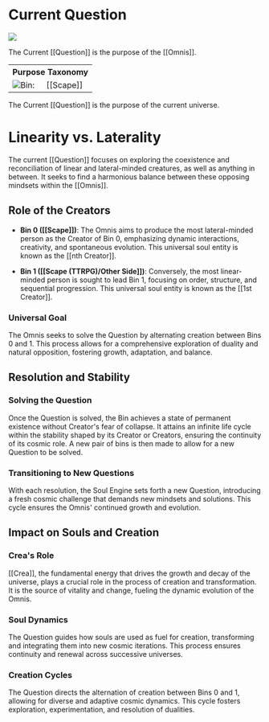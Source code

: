 <!-- wiki-header-section:start -->
# Current Question

<img src="wiki_images/Current Question.png"><i></i></img>

The Current [[Question]] is the purpose of the [[Omnis]].

<!-- wiki-header-section:end -->

<!-- taxonomy-table-section:start -->
<div class="taxonomy-table">
  <table>
    <tr>
      <th colspan="3">Purpose Taxonomy</th>
    </tr>
    <tr>
      <td class="taxon-label"><img src="../svg/bin.svg" class="taxon-icon">Bin:</td>
      <td class="taxon-content" colspan="2">[[Scape]]</td>
    </tr>
  </table>
</div>
<!-- taxonomy-table-section:end -->

<!-- not-for-live-publishing:start -->
<!-- obsidian-pull:start -->
The Current [[Question]] is the purpose of the current universe.

# Linearity vs. Laterality

The current [[Question]] focuses on exploring the coexistence and reconciliation of linear and lateral-minded creatures, as well as anything in between. It seeks to find a harmonious balance between these opposing mindsets within the [[Omnis]].

## Role of the Creators

- **Bin 0 ([[Scape]])**: The Omnis aims to produce the most lateral-minded person as the Creator of Bin 0, emphasizing dynamic interactions, creativity, and spontaneous evolution. This universal soul entity is known as the [[nth Creator]].

- **Bin 1 ([[Scape (TTRPG)/Other Side]])**: Conversely, the most linear-minded person is sought to lead Bin 1, focusing on order, structure, and sequential progression. This universal soul entity is known as the [[1st Creator]].

### Universal Goal

The Omnis seeks to solve the Question by alternating creation between Bins 0 and 1. This process allows for a comprehensive exploration of duality and natural opposition, fostering growth, adaptation, and balance.

## Resolution and Stability

### Solving the Question

Once the Question is solved, the Bin achieves a state of permanent existence without Creator's fear of collapse. It attains an infinite life cycle within the stability shaped by its Creator or Creators, ensuring the continuity of its cosmic role. A new pair of bins is then made to allow for a new Question to be solved.

### Transitioning to New Questions

With each resolution, the Soul Engine sets forth a new Question, introducing a fresh cosmic challenge that demands new mindsets and solutions. This cycle ensures the Omnis' continued growth and evolution.

## Impact on Souls and Creation

### Crea's Role

[[Crea]], the fundamental energy that drives the growth and decay of the universe, plays a crucial role in the process of creation and transformation. It is the source of vitality and change, fueling the dynamic evolution of the Omnis.

### Soul Dynamics

The Question guides how souls are used as fuel for creation, transforming and integrating them into new cosmic iterations. This process ensures continuity and renewal across successive universes.

### Creation Cycles

The Question directs the alternation of creation between Bins 0 and 1, allowing for diverse and adaptive cosmic dynamics. This cycle fosters exploration, experimentation, and resolution of dualities.


<!-- obsidian-pull:end -->
<!--
# Linearity vs. Laterality

The current [[Question]] focuses on exploring the coexistence and reconciliation of linear and lateral-minded creatures, as well as anything in between. In this context, "linear" refers to an individualistic, microcosmic, and sequential approach to existence and creation, while "lateral" refers to a collectivist, macrocosmic, and holistic approach. The Question seeks to find a harmonious balance between these opposing mindsets within the [[Omnis]].

## Role of the Creators

- **Bin 0 ([[Scape]])**: The Omnis aims to produce the most lateral-minded person as the Creator of Bin 0, emphasizing collectivist, macrocosmic, and lateral approaches to achieving a perfect universe. This universal soul entity is known as the [[nth Creator]].
- **Bin 1 ([[Other Side]])**: Conversely, the most linear-minded person is sought to lead Bin 1, focusing on individualistic, microcosmic, and linear approaches to perfection. This universal soul entity is known as the [[1st Creator]].

### Universal Goal

The Omnis seeks to solve the Question by alternating creation between Bins 0 and 1. This process allows for a comprehensive exploration of duality and natural opposition, fostering growth, adaptation, and balance.

## Resolution and Stability

### Solving the Question

Once the Question is solved, the Bin achieves a state of permanent existence without Creator's fear of collapse. It attains an infinite life cycle within the stability shaped by its Creator or Creators, ensuring the continuity of its cosmic role. A new pair of bins is then made to allow for a new Question to be solved.

### Transitioning to New Questions

With each resolution, the Soul Engine sets forth a new Question, introducing a fresh cosmic challenge that demands new mindsets and solutions. This cycle ensures the Omnis' continued growth and evolution.

## Impact on Souls and Creation

### Crea's Role

[[Crea]], the fundamental energy that drives the growth and decay of the universe, plays a crucial role in the process of creation and transformation. It is the source of vitality and change, fueling the dynamic evolution of the Omnis.

### Soul Dynamics

The Question guides how souls are used as fuel for creation, transforming and integrating them into new cosmic iterations. This process ensures continuity and renewal across successive universes.

### Creation Cycles

The Question directs the alternation of creation between Bins 0 and 1, allowing for diverse and adaptive cosmic dynamics. This cycle fosters exploration, experimentation, and resolution of dualities.
-->
<!-- not-for-live-publishing:end -->